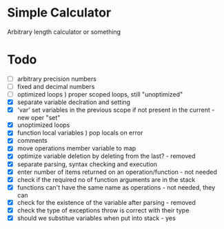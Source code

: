 # Simple Calculator
Arbitrary length calculator or something

# Todo
- [ ] arbitrary precision numbers
- [ ] fixed and decimal numbers
- [ ] optimized loops ) proper scoped loops, still "unoptimized"
- [x] separate variable declration and setting
- [x] 'var' set variables in the previous scope if not present in the current - new oper "set"
- [x] unoptimized loops
- [x] function local variables ) pop locals on error
- [x] comments
- [x] move operations member variable to map
- [x] optimize variable deletion by deleting from the last? - removed
- [x] separate parsing, syntax checking and execution
- [x] enter number of items returned on an operation/function - not needed
- [x] check if the required no of function arguments are in the stack
- [x] functions can't have the same name as operations - not needed, they can
- [x] check for the existence of the variable after parsing - removed
- [x] check the type of exceptions throw is correct with their type
- [x] should we substitue variables when put into stack - yes

